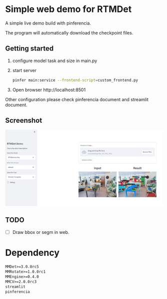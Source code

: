 # Simple web demo for RTMDet

A simple live demo build with pinferencia.

The program will automatically download the checkpoint files.

## Getting started

1. configure model task and size in main.py
2. start server

    ```bash
    pinfer main:service --frontend-script=custom_frontend.py
    ```
3. Open browser http://localhost:8501

Other configuration please check pinferencia document and streamlit document.

## Screenshot

![screenshot](./fig/example.png)

## TODO

- [ ] Draw bbox or segm in web.

# Dependency

```
MMDet>=3.0.0rc5
MMRotate>=1.0.0rc1
MMEngine>=0.4.0
MMCV>=2.0.0rc3
streamlit
pinferencia
```
